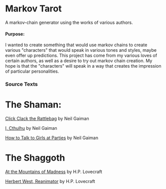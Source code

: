 # Markov Tarot
A markov-chain generator using the works of various authors.

#### Purpose:
I wanted to create something that would use markov chains to create various "characters" that would speak in various tones and styles, maybe even offer up predictions. This project has come from my various loves of certain authors, as well as a desire to try out markov chain creation. My hope is that the "characters" will speak in a way that creates the impression of particular personalities.


### Source Texts

# The Shaman:
[Click Clack the Rattlebag](http://www.telegraph.co.uk/culture/hay-festival/11603446/Neil-Gaiman-Click-clack-the-Rattlebag.html) by Neil Gaiman

[I, Cthulhu](http://www.neilgaiman.com/Cool_Stuff/Short_Stories/I_Cthulhu) by Neil Gaiman

[How to Talk to Girls at Parties](http://www.neilgaiman.com/Cool_Stuff/Short_Stories/How_To_Talk_To_Girls_At_Parties/How_To_Talk_To_Girls_At_Parties) by Neil Gaiman

# The Shaggoth
[At the Mountains of Madness](http://www.hplovecraft.com/writings/texts/fiction/mm.aspx) by H.P. Lovecraft

[Herbert West, Reanimator](http://www.hplovecraft.com/writings/texts/fiction/hwr.aspx) by H.P. Lovecraft

